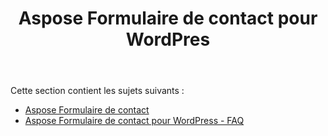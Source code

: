 ﻿---
title: Aspose Formulaire de contact pour WordPres
second_title: Aspose Contact Form Documen
type: docs
url: /fr/aspose-contact-form-for-wordpress/
description: Créez et gérez des formulaires de contact à l'aide du balisage ou de nos exemples de modèles. Vos clients peuvent remplir des formulaires sur la page WordPress et vous recevrez les données via par e-mail. Le formulaire de contact Aspose fournit également un formulaire Web à la fonction Excel. Les utilisateurs peuvent remplir des données dans des formulaires WordPress, qui sont ensuite ajoutés à une feuille Excel. Vous pouvez afficher les données de tous les clients de votre page WordPress
weight: 10
---
Cette section contient les sujets suivants :

- [Aspose Formulaire de contact](/cells/fr/aspose-contact-form/)
- [Aspose Formulaire de contact pour WordPress - FAQ](/cells/fr/aspose-contact-form-for-wordpress-faqs/)
